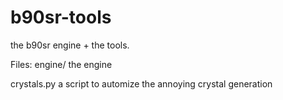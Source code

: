 # b90sr-tools
the b90sr engine + the tools.

Files:
engine/
the engine

crystals.py
a script to automize the annoying crystal generation

